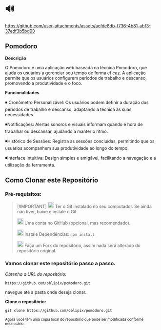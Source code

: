 # 🔊


https://github.com/user-attachments/assets/acfde8db-f736-4b81-abf3-37edf3b5bd90





## Pomodoro

**Descrição**

O Pomodoro é uma aplicação web baseada na técnica Pomodoro, que ajuda os usuários a gerenciar seu tempo de forma eficaz. A aplicação permite que os usuários configurem períodos de trabalho e descanso, promovendo a produtividade e o foco.

**Funcionalidades**

◾ Cronômetro Personalizável: Os usuários podem definir a duração dos períodos de trabalho e descanso, adaptando a técnica às suas necessidades.

◾Notificações: Alertas sonoros e visuais informam quando é hora de trabalhar ou descansar, ajudando a manter o ritmo.

◾Histórico de Sessões: Registra as sessões concluídas, permitindo que os usuários acompanhem sua produtividade ao longo do tempo.

◾Interface Intuitiva: Design simples e amigável, facilitando a navegação e a utilização da ferramenta.








## Como Clonar este Repositório



 ### Pré-requisitos:

>  [!IMPORTANT]
>  <img src="https://git-scm.com/images/logos/downloads/Git-Icon-1788C.png" alt="Git Logo" width="20"/> Ter o Git instalado no seu computador. Se ainda não tiver, baixe e instale o Git.
>
> 
>
>
><img src="https://github.githubassets.com/images/modules/logos_page/GitHub-Mark.png" alt="GitHub logo" width="20"/> Uma conta no GitHub (opcional, mas recomendado).
> 
>
> <img src="https://img.icons8.com/ios-filled/50/000000/package.png" alt="Package Icon" width="20"/> Instale Dependências: ` npm install `
> 
> 
>   <img src="https://img.icons8.com/ios/50/000000/code-fork.png" alt="Fork Icon" width="20"/>  Faça um Fork do repositório, assim nada será alterado do repositório original.
>
> 
>
> 
>
>
>





 ### Vamos clonar este repositório passo a passo. 



_Obtenha a URL do repositório:_

```https://github.com/oblipix/pomodoro.git```


navegue até a pasta onde deseja clonar.


**Clone o repositório:**

```diff
git clone https://github.com/oblipix/pomodoro.git
```


<sub> Agora você tem uma cópia local do repositório que pode ser modificada conforme necessário. </sub>














